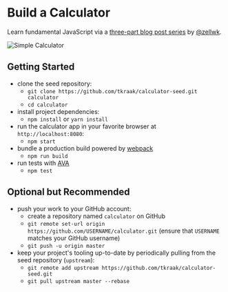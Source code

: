 # Build a Calculator

Learn fundamental JavaScript via a [three-part blog post series](https://zellwk.com/blog/calculator-part-1/) by [@zellwk](https://github.com/zellwk).

![Simple Calculator](https://zellwk.com/images/2018/calculator-1/calculator.gif)

## Getting Started

* clone the seed repository:
  * `git clone https://github.com/tkraak/calculator-seed.git calculator`
  * `cd calculator`
* install project dependencies:
  * `npm install` or `yarn install`
* run the calculator app in your favorite browser at `http://localhost:8080`:
  * `npm start`
* bundle a production build powered by [webpack](https://webpack.js.org)
  * `npm run build`
* run tests with [AVA](https://github.com/avajs/ava)
  * `npm test`

## Optional but Recommended

* push your work to your GitHub account:
  * create a repository named `calculator` on GitHub
  * `git remote set-url origin https://github.com/USERNAME/calculator.git` (ensure that `USERNAME` matches your GitHub username)
  * `git push -u origin master`
* keep your project's tooling up-to-date by periodically pulling from the seed repository (`upstream`):
  * `git remote add upstream https://github.com/tkraak/calculator-seed.git`
  * `git pull upstream master --rebase`

